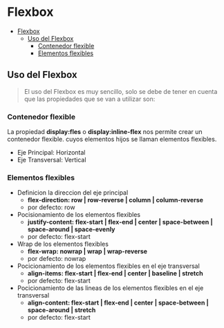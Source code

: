 # Flexbox

- [Flexbox](#flexbox)
  - [Uso del Flexbox](#uso-del-flexbox)
    - [Contenedor flexible](#contenedor-flexible)
    - [Elementos flexibles](#elementos-flexibles)


##  Uso del Flexbox
> El uso del Flexbox es muy sencillo, solo se debe de tener en cuenta que las propiedades que se van a utilizar son:
### Contenedor flexible
La propiedad **display:fles** o **display:inline-flex** nos permite crear un contenedor flexible. cuyos elementos hijos se llaman elementos flexibles.
- Eje Principal: Horizontal
- Eje Transversal:  Vertical
### Elementos flexibles
- Definicion la direccion del eje principal
  - **flex-direction: row | row-reverse | column | column-reverse**
  - por defecto: row
- Pocisionamiento de los elementos flexibles 
  - **justify-content: flex-start | flex-end | center | space-between | space-around | space-evenly**
  - por defecto: flex-start
- Wrap de los elementos flexibles
  - **flex-wrap: nowrap | wrap | wrap-reverse**
  - por defecto: nowrap
- Pocicionamiento de los elementos flexibles en el eje transversal
  - **align-items: flex-start | flex-end | center | baseline | stretch**
  - por defecto: flex-start
- Pocicionamiento de las lineas de los elementos flexibles en el eje transversal
  - **align-content: flex-start | flex-end | center | space-between | space-around | stretch**
  - por defecto: flex-start